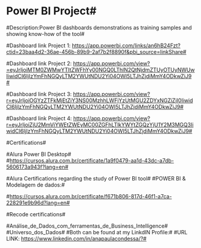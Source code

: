 # Power BI Project#

#Description:Power BI dashboards demonstrations as training samples and showing know-how of the tool#

#Dashboard link Project 1: https://app.powerbi.com/links/an6hB24Fzt?ctid=23baa4d2-36ae-456b-89b9-2af7b2f8890f&pbi_source=linkShare#

#Dashboard link Project 2: https://app.powerbi.com/view?=eyJrIjoiMTM0ZWMwYTItZWFhYy00NGQ0LThlN2QtNjdmZTUyOTUyNWUwIiwidCI6IjIzYmFhNGQyLTM2YWUtNDU2Yi04OWI5LTJhZjdiMmY4ODkwZiJ9#

#Dashboard link Project 3: https://app.powerbi.com/view?r=eyJrIjoiOGYzZTFkMjEtZjY3NS00MzhhLWFjYzUtMGU2ZDYxNGZiZjI0IiwidCI6IjIzYmFhNGQyLTM2YWUtNDU2Yi04OWI5LTJhZjdiMmY4ODkwZiJ9#

#Dashboard link Project 4: https://app.powerbi.com/view?r=eyJrIjoiZjU2MmViYWEtZWEyMC00ZGFhLTlkYWYtZGQzYjU1Y2M3MGQ3IiwidCI6IjIzYmFhNGQyLTM2YWUtNDU2Yi04OWI5LTJhZjdiMmY4ODkwZiJ9#

#Certifications#

#Alura Power BI Desktop#
#https://cursos.alura.com.br/certificate/1a9f0479-aa1d-43dc-a7db-5606173a943f?lang=en#

#Alura Certifications regarding the study of Power BI tool#
#POWER BI & Modelagem de dados:#

#https://cursos.alura.com.br/certificate/f671b806-817d-46f1-a7ca-228291e9b96d?lang=en#

#Recode certifications#

#Análise_de_Dados_com_ferramentas_de_Business_Intelligence#
#Universo_dos_Dados# 
#Both can be found at my LinkdIN Profile:# 
#URL LINK: https://www.linkedin.com/in/anapaulacondessa/?#
